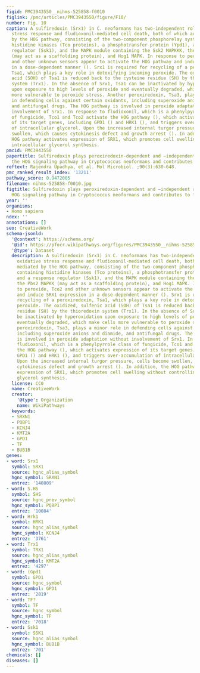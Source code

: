 ```yaml
---
figid: PMC3943550__nihms-525858-f0010
figlink: /pmc/articles/PMC3943550/figure/F10/
number: Fig. 10
caption: A sulfiredoxin (Srx1) in C. neoformans has two-independent roles in oxidative
  stress response and fludioxonil-mediated cell death, both of which are mediated
  by the HOG pathway, consisting of the two-component phosphorelay system containing
  histidine kinases (Tco proteins), a phosphotransfer protein (Ypd1), and a response
  regulator (Ssk1), and the MAPK module containing the Ssk2 MAPKKK, the Pbs2 MAPKK
  (may act as a scaffolding protein), and Hog1 MAPK. In response to peroxide, Tco2
  and other unknown sensors appear to activate the HOG pathway and induce SRX1 expression
  in a dose-dependent manner (). Srx1 is required for recycling of a peroxiredoxin,
  Tsa1, which plays a key role in detoxifying incoming peroxide. The oxidized, sulfenic
  acid (SOH) of Tsa1 is reduced back to the cysteine residue (SH) by the thioredoxin
  system (Trx1). In the absence of Srx1, Tsa1 can be inactivated by hyperoxidation
  upon exposure to high levels of peroxide and eventually degraded, which make cells
  more vulnerable to peroxide stress. Another peroxiredoxin, Tsa3, plays a minor role
  in defending cells against certain oxidants, including superoxide anions and diamide,
  and antifungal drugs. The HOG pathway is involved in peroxide adaptation without
  involvement of Srx1. In response to fludioxonil, which is a phenylpyrrole class
  of fungicide, Tco1 and Tco2 activate the HOG pathway (), which activates expression
  of its target genes, including GPD1 () and HRK1 (), and triggers over-accumulation
  of intracellular glycerol. Upon the increased internal turgor pressure, cells become
  swollen, which causes cytokinesis defect and growth arrest (). In addition, the
  HOG pathway activates expression of SRX1, which promotes cell swelling without controlling
  intracellular glycerol synthesis.
pmcid: PMC3943550
papertitle: Sulfiredoxin plays peroxiredoxin-dependent and –independent roles via
  the HOG signaling pathway in Cryptococcus neoformans and contributes to fungal virulence.
reftext: Rajendra Upadhya, et al. Mol Microbiol. ;90(3):630-648.
pmc_ranked_result_index: '13211'
pathway_score: 0.9472005
filename: nihms-525858-f0010.jpg
figtitle: Sulfiredoxin plays peroxiredoxin-dependent and –independent roles via the
  HOG signaling pathway in Cryptococcus neoformans and contributes to fungal virulence
year: ''
organisms:
- Homo sapiens
ndex: ''
annotations: []
seo: CreativeWork
schema-jsonld:
  '@context': https://schema.org/
  '@id': https://pfocr.wikipathways.org/figures/PMC3943550__nihms-525858-f0010.html
  '@type': Dataset
  description: A sulfiredoxin (Srx1) in C. neoformans has two-independent roles in
    oxidative stress response and fludioxonil-mediated cell death, both of which are
    mediated by the HOG pathway, consisting of the two-component phosphorelay system
    containing histidine kinases (Tco proteins), a phosphotransfer protein (Ypd1),
    and a response regulator (Ssk1), and the MAPK module containing the Ssk2 MAPKKK,
    the Pbs2 MAPKK (may act as a scaffolding protein), and Hog1 MAPK. In response
    to peroxide, Tco2 and other unknown sensors appear to activate the HOG pathway
    and induce SRX1 expression in a dose-dependent manner (). Srx1 is required for
    recycling of a peroxiredoxin, Tsa1, which plays a key role in detoxifying incoming
    peroxide. The oxidized, sulfenic acid (SOH) of Tsa1 is reduced back to the cysteine
    residue (SH) by the thioredoxin system (Trx1). In the absence of Srx1, Tsa1 can
    be inactivated by hyperoxidation upon exposure to high levels of peroxide and
    eventually degraded, which make cells more vulnerable to peroxide stress. Another
    peroxiredoxin, Tsa3, plays a minor role in defending cells against certain oxidants,
    including superoxide anions and diamide, and antifungal drugs. The HOG pathway
    is involved in peroxide adaptation without involvement of Srx1. In response to
    fludioxonil, which is a phenylpyrrole class of fungicide, Tco1 and Tco2 activate
    the HOG pathway (), which activates expression of its target genes, including
    GPD1 () and HRK1 (), and triggers over-accumulation of intracellular glycerol.
    Upon the increased internal turgor pressure, cells become swollen, which causes
    cytokinesis defect and growth arrest (). In addition, the HOG pathway activates
    expression of SRX1, which promotes cell swelling without controlling intracellular
    glycerol synthesis.
  license: CC0
  name: CreativeWork
  creator:
    '@type': Organization
    name: WikiPathways
  keywords:
  - SRXN1
  - PQBP1
  - KCNJ4
  - KMT2A
  - GPD1
  - TF
  - BUB1B
genes:
- word: Srx1
  symbol: SRX1
  source: hgnc_alias_symbol
  hgnc_symbol: SRXN1
  entrez: '140809'
- word: S.HS
  symbol: SHS
  source: hgnc_prev_symbol
  hgnc_symbol: PQBP1
  entrez: '10084'
- word: Hrk1
  symbol: HRK1
  source: hgnc_alias_symbol
  hgnc_symbol: KCNJ4
  entrez: '3761'
- word: Trx1
  symbol: TRX1
  source: hgnc_alias_symbol
  hgnc_symbol: KMT2A
  entrez: '4297'
- word: (Gpd1
  symbol: GPD1
  source: hgnc_symbol
  hgnc_symbol: GPD1
  entrez: '2819'
- word: TF?
  symbol: TF
  source: hgnc_symbol
  hgnc_symbol: TF
  entrez: '7018'
- word: Ssk1
  symbol: SSK1
  source: hgnc_alias_symbol
  hgnc_symbol: BUB1B
  entrez: '701'
chemicals: []
diseases: []
---
```

